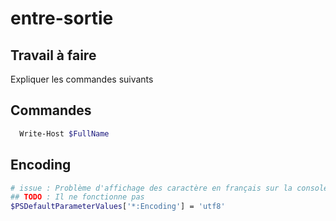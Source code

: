 # entre-sortie

## Travail à faire 

Expliquer les commandes suivants

## Commandes 

```bash
  Write-Host $FullName
```


## Encoding


```bash
# issue : Problème d'affichage des caractère en français sur la console
## TODO : Il ne fonctionne pas
$PSDefaultParameterValues['*:Encoding'] = 'utf8'

```